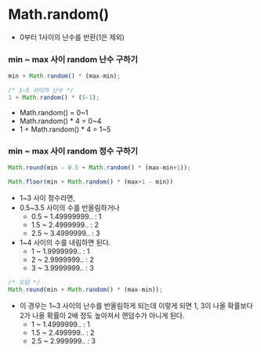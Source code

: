 # Math.random()

- 0부터 1사이의 난수를 반환(1은 제외)

### min ~ max 사이 random 난수 구하기

```javascript
min + Math.random() * (max-min);

/* 1~5 사이의 난수 */
1 + Math.random() * (5-1);
```
- Math.random() = 0~1
- Math.random() * 4 = 0~4
- 1 + Math.random() * 4 = 1~5

### min ~ max 사이 random 정수 구하기

```javascript
Math.round(min - 0.5 + Math.random() * (max-min+1));

Math.floor(min + Math.random() * (max+1 - min))
```
- 1~3 사이 정수라면,
- 0.5~3.5 사이의 수를 반올림하거나
	- 0.5 ~ 1.49999999.. : 1
	- 1.5 ~ 2.4999999.. : 2
	- 2.5 ~ 3.4999999.. : 3
- 1~4 사이의 수를 내림하면 된다.
	- 1 ~ 1.9999999.. : 1
	- 2 ~ 2.9999999.. : 2
	- 3 ~ 3.9999999.. : 3

```javascript
/* 오답 */
Math.round(min + Math.random() * (max-min));
```
- 이 경우는 1~3 사이의 난수를 반올림하게 되는데 이렇게 되면 1, 3이 나올 확률보다 2가 나올 확률이 2배 정도 높아져서 랜덤수가 아니게 된다.
	- 1 ~ 1.4999999.. : 1
	- 1.5 ~ 2.499999.. : 2
	- 2.5 ~ 2.999999.. : 3
